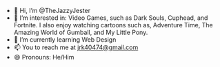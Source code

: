 - 👋 Hi, I’m @TheJazzyJester
- 👀 I’m interested in: Video Games, such as Dark Souls, Cuphead, and Fortnite. I also enjoy watching cartoons such as, Adventure Time, The Amazing World of Gumball, and My Little Pony.
- 🌱 I’m currently learning Web Design
- 📫 You to reach me at jrk40474@gmail.com
- 😄 Pronouns: He/Him

<!---
TheJazzyJester/TheJazzyJester is a ✨ special ✨ repository because its `README.md` (this file) appears on your GitHub profile.
You can click the Preview link to take a look at your changes.
--->

